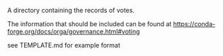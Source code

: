 A directory containing the records of votes.

The information that should be included can be found at
https://conda-forge.org/docs/orga/governance.html#voting

see TEMPLATE.md for example format
